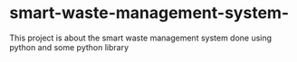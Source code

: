 # smart-waste-management-system-
This project is about the smart waste management system done using python and some python library  
